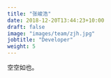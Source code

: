 ```yaml
---
title: "张峻浩"
date: 2018-12-20T13:44:23+10:00
draft: false
image: "images/team/zjh.jpg"
jobtitle: "Developer"
weight: 5
---
```


空空如也。
